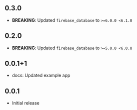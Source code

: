 ## 0.3.0

* **BREAKING**: Updated `firebase_database` to `>=6.0.0 <6.1.0`

## 0.2.0

* **BREAKING**: Updated `firebase_database` to `>=5.0.0 <6.0.0`

## 0.0.1+1

* docs: Updated example app

## 0.0.1

* Initial release
